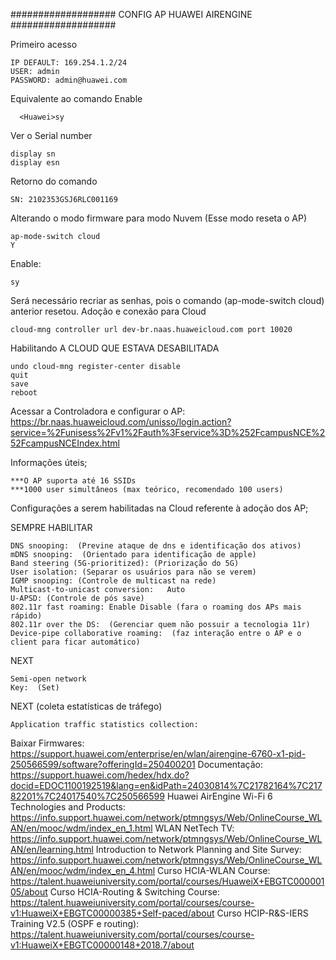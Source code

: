 ################### CONFIG AP HUAWEI AIRENGINE ###################

Primeiro acesso

    IP DEFAULT: 169.254.1.2/24   
    USER: admin   
    PASSWORD: admin@huawei.com     
 
Equivalente ao comando Enable   
      
      <Huawei>sy   

Ver o Serial number
   
    display sn   
    display esn  

Retorno do comando  
  
    SN: 2102353GSJ6RLC001169   
  
Alterando o modo firmware para modo Nuvem (Esse modo reseta o AP)
    
    ap-mode-switch cloud
    Y

Enable:

    sy

Será necessário recriar as senhas, pois o comando (ap-mode-switch cloud) anterior resetou.
Adoção e conexão para Cloud

    cloud-mng controller url dev-br.naas.huaweicloud.com port 10020

Habilitando A CLOUD QUE ESTAVA DESABILITADA

    undo cloud-mng register-center disable
    quit
    save
    reboot 

Acessar a Controladora e configurar o AP: https://br.naas.huaweicloud.com/unisso/login.action?service=%2Funisess%2Fv1%2Fauth%3Fservice%3D%252FcampusNCE%252FcampusNCEIndex.html

  Informações úteis;
  
    ***O AP suporta até 16 SSIDs
    ***1000 user simultâneos (max teórico, recomendado 100 users)

Configurações a serem habilitadas na Cloud referente à adoção dos AP;

SEMPRE HABILITAR  

    DNS snooping:  (Previne ataque de dns e identificação dos ativos)   
    mDNS snooping:  (Orientado para identificação de apple)  
    Band steering (5G-prioritized): (Priorização do 5G)   
    User isolation: (Separar os usuários para não se verem)   
    IGMP snooping: (Controle de multicast na rede)   
    Multicast-to-unicast conversion:   Auto   
    U-APSD: (Controle de pós save)    
    802.11r fast roaming: Enable Disable (fara o roaming dos APs mais rápido)   
    802.11r over the DS:  (Gerenciar quem não possuir a tecnologia 11r)    
    Device-pipe collaborative roaming:  (faz interação entre o AP e o client para ficar automático)   

NEXT 

    Semi-open network   
    Key:  (Set)    

NEXT (coleta estatísticas de tráfego)    

    Application traffic statistics collection:   
 
Baixar Firmwares: https://support.huawei.com/enterprise/en/wlan/airengine-6760-x1-pid-250566599/software?offeringId=250400201
Documentação: https://support.huawei.com/hedex/hdx.do?docid=EDOC1100192519&lang=en&idPath=24030814%7C21782164%7C21782201%7C24017540%7C250566599
Huawei AirEngine Wi-Fi 6 Technologies and Products: https://info.support.huawei.com/network/ptmngsys/Web/OnlineCourse_WLAN/en/mooc/wdm/index_en_1.html
WLAN NetTech TV: https://info.support.huawei.com/network/ptmngsys/Web/OnlineCourse_WLAN/en/learning.html
Introduction to Network Planning and Site Survey: https://info.support.huawei.com/network/ptmngsys/Web/OnlineCourse_WLAN/en/mooc/wdm/index_en_4.html
Curso HCIA-WLAN Course: https://talent.huaweiuniversity.com/portal/courses/HuaweiX+EBGTC00000105/about
Curso HCIA-Routing & Switching Course: https://talent.huaweiuniversity.com/portal/courses/course-v1:HuaweiX+EBGTC00000385+Self-paced/about
Curso HCIP-R&S-IERS Training V2.5 (OSPF e routing): https://talent.huaweiuniversity.com/portal/courses/course-v1:HuaweiX+EBGTC00000148+2018.7/about


  
